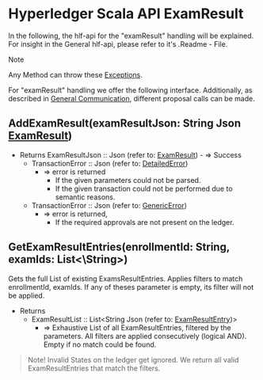 # Hyperledger Scala API ExamResult

In the following, the hlf-api for the "examResult" handling will be explained.
For insight in the General hlf-api, please refer to it's .Readme - File.
> [!NOTE]
Any Method can throw these [Exceptions](errors.md#Exceptions).

For "examResult" handling we offer the following interface. 
Additionally, as described in [General Communication](general-communication.md), different proposal calls can be made.


## AddExamResult(examResultJson: String Json [ExamResult](../chaincode/examResult.md#ExamResult))
- Returns
    ExamResultJson :: Json (refer to: [ExamResult](../chaincode/examResult.md#ExamResult))
        - => Success
    - TransactionError :: Json (refer to: [DetailedError](../chaincode/errors.md#DetailedError))
        - => error is returned
          - If the given parameters could not be parsed.
          - If the given transaction could not be performed due to semantic reasons.
    - TransactionError :: Json (refer to: [GenericError](../chaincode/errors.md#GenericError))
        - => error is returned, 
          - If the required approvals are not present on the ledger.
  
## GetExamResultEntries(enrollmentId: String, examIds: List<\String\>)
Gets the full List of existing ExamsResultEntries.
Applies filters to match enrollmentId, examIds.
If any of theses parameter is empty, its filter will not be applied.
- Returns
    - ExamResultList :: List\<String Json (refer to: [ExamResultEntry](../chaincode/examResult.md#ExamResultEntry))\> 
        - =>    Exhaustive List of all ExamResultEntries, filtered by the parameters.
                All filters are applied consecutively (logical AND).
                Empty if no match could be found.

> Note! Invalid States on the ledger get ignored.
> We return all valid ExamResultEntries that match the filters.
